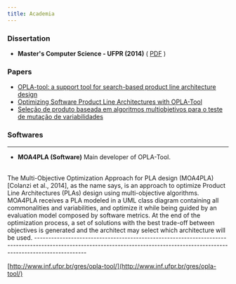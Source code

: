 ```yaml
---
title: Academia
---
```


### Dissertation
- **Master's Computer Science - UFPR (2014)** ( [PDF](http://www.acervodigital.ufpr.br/bitstream/handle/1884/37164/R%20-%20D%20-%20EDIPO%20LUIS%20FEDERLE.pdf?sequence=3) )


### Papers

- [OPLA-tool: a support tool for search-based product line architecture design](https://dl.acm.org/citation.cfm?id=2791096)
- [Optimizing Software Product Line Architectures with OPLA-Tool](https://www.researchgate.net/publication/300636723_Optimizing_Software_Product_Line_Architectures_with_OPLA-Tool)
- [Seleção de produto baseada em algoritmos multiobjetivos para o teste de mutação de variabilidades](https://www.researchgate.net/publication/282366224_Selecao_de_produto_baseada_em_algoritmos_multiobjetivos_para_o_teste_de_mutacao_de_variabilidades)


### Softwares

------------------------------------------------------------------------------------------------------------------------------------------------------------------------------
- **MOA4PLA (Software)** Main developer of OPLA-Tool.

<br/>
The Multi-Objective Optimization Approach for PLA design (MOA4PLA) [Colanzi et al., 2014], as the name says, is an approach to optimize Product Line Architectures (PLAs) design using multi-objective algorithms. MOA4PLA receives a PLA modeled in a UML class diagram containing all commonalities and variabilities, and optimize it while being guided by an evaluation model composed by software metrics. At the end of the optimization process, a set of solutions with the best trade-off between objectives is generated and the architect may select which architecture will be used.
------------------------------------------------------------------------------------------------------------------------------------------------------------------------------

[http://www.inf.ufpr.br/gres/opla-tool/](http://www.inf.ufpr.br/gres/opla-tool/)
